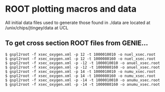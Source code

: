 # ROOT plotting macros and data

All initial data files used to generate those found in ./data are located at /unix/chips/jtingey/data at UCL

## To get cross section ROOT files from GENIE... 

```
$ gspl2root -f xsec_oxygen.xml -p 12 -t 1000010010 -o nuel_xsec.root
$ gspl2root -f xsec_oxygen.xml -p 12 -t 1000080160 -o nuel_xsec.root
$ gspl2root -f xsec_oxygen.xml -p -12 -t 1000010010 -o anuel_xsec.root
$ gspl2root -f xsec_oxygen.xml -p -12 -t 1000080160 -o anuel_xsec.root
$ gspl2root -f xsec_oxygen.xml -p 14 -t 1000010010 -o numu_xsec.root
$ gspl2root -f xsec_oxygen.xml -p 14 -t 1000080160 -o numu_xsec.root
$ gspl2root -f xsec_oxygen.xml -p -14 -t 1000010010 -o anumu_xsec.root
$ gspl2root -f xsec_oxygen.xml -p -14 -t 1000080160 -o anumu_xsec.root
```